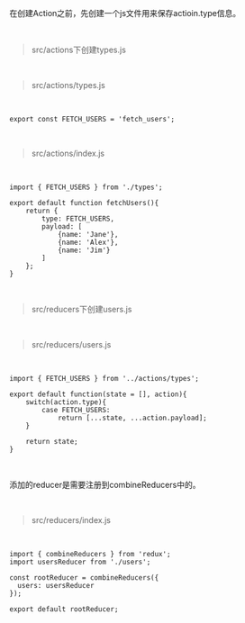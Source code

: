 在创建Action之前，先创建一个js文件用来保存actioin.type信息。

<br>

> src/actions下创建types.js

<br>

> src/actions/types.js

<br>

	export const FETCH_USERS = 'fetch_users';

<br>

> src/actions/index.js

<br>

	import { FETCH_USERS } from './types';
	
	export default function fetchUsers(){
	    return {
	        type: FETCH_USERS,
	        payload: [
	            {name: 'Jane'},
	            {name: 'Alex'},
	            {name: 'Jim'}
	        ]
	    };
	}

<br>

> src/reducers下创建users.js

<br>

> src/reducers/users.js

<br>

	import { FETCH_USERS } from '../actions/types';
	
	export default function(state = [], action){
	    switch(action.type){
	        case FETCH_USERS:
	            return [...state, ...action.payload];
	    }
	    
	    return state;
	}

<br>

添加的reducer是需要注册到combineReducers中的。

<br>

> src/reducers/index.js

<br>

	import { combineReducers } from 'redux';
	import usersReducer from './users';
	
	const rootReducer = combineReducers({
	  users: usersReducer
	});
	
	export default rootReducer;

<br>



